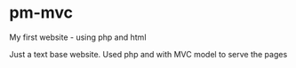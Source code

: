 # pm-mvc
My first website - using php and html

Just a text base website. Used php and with MVC model to serve the pages
